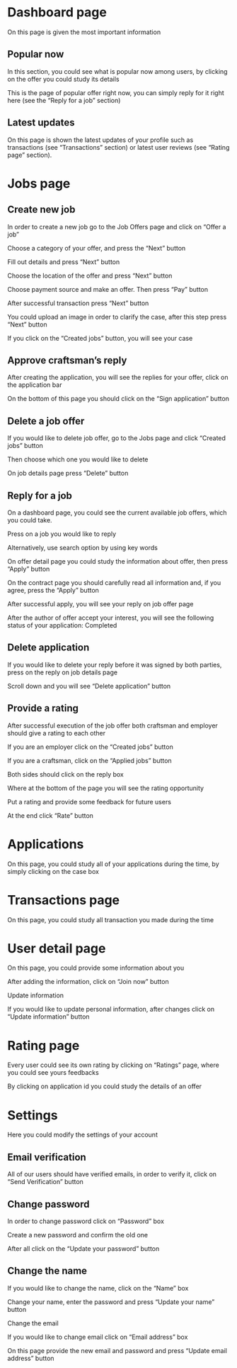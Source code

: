 ﻿
#

# Dashboard page
On this page is given the most important information

## Popular now
In this section, you could see what is popular now among users, by clicking on the offer you could study its details

This is the page of popular offer right now, you can simply reply for it right here (see the “Reply for a job” section)

## Latest updates
On this page is shown the latest updates of your profile such as transactions (see “Transactions” section) or latest user reviews (see “Rating page” section).


# Jobs page

## Create new job
In order to create a new job go to the Job Offers page and click on “Offer a job”

Choose a category of your offer, and press the “Next” button

Fill out details and press “Next” button

Choose the location of the offer and press “Next” button

Choose payment source and make an offer. Then press “Pay” button

After successful transaction press “Next” button


You could upload an image in order to clarify the case, after this step press “Next” button

If you click on the “Created jobs” button, you will see your case


## Approve craftsman’s reply
After creating the application, you will see the replies for your offer, click on the application bar


On the bottom of this page you should click on the “Sign application” button


## Delete a job offer
If you would like to delete job offer, go to the Jobs page and click “Created jobs” button

Then choose which one you would like to delete

On job details page press “Delete” button

## Reply for a job
On a dashboard page, you could see the current available job offers, which you could take.

Press on a job you would like to reply

Alternatively, use search option by using key words

On offer detail page you could study the information about offer, then press “Apply” button

On the contract page you should carefully read all information and, if you agree, press the “Apply” button


After successful apply, you will see your reply on job offer page

After the author of offer accept your interest, you will see the following status of your application: Completed

## Delete application
If you would like to delete your reply before it was signed by both parties, press on the reply on job details page

Scroll down and you will see “Delete application” button

## Provide a rating
After successful execution of the job offer both craftsman and employer should give a rating to each other

If you are an employer click on the “Created jobs” button 

If you are a craftsman, click on the “Applied jobs” button

Both sides should click on the reply box

Where at the bottom of the page you will see the rating opportunity 

Put a rating and provide some feedback for future users

At the end click “Rate” button

# Applications
On this page, you could study all of your applications during the time, by simply clicking on the case box



# Transactions page
On this page, you could study all transaction you made during the time


# User detail page
On this page, you could provide some information about you

After adding the information, click on “Join now” button

Update information

If you would like to update personal information, after changes click on “Update information” button



# Rating page
Every user could see its own rating by clicking on “Ratings” page, where you could see yours feedbacks

By clicking on application id you could study the details of an offer


# Settings
Here you could modify the settings of your account
## Email verification
All of our users should have verified emails, in order to verify it, click on “Send Verification” button 

## Change password
In order to change password click on “Password” box

Create a new password and confirm the old one

After all click on the “Update your password” button

## Change the name
If you would like to change the name, click on the “Name” box

Change your name, enter the password and press “Update your name” button

Change the email

If you would like to change email click on “Email address” box

On this page provide the new email and password and press “Update email address” button

